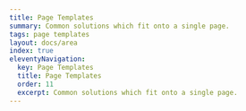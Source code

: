 ```yaml
---
title: Page Templates
summary: Common solutions which fit onto a single page.
tags: page templates
layout: docs/area
index: true
eleventyNavigation:
  key: Page Templates
  title: Page Templates
  order: 11
  excerpt: Common solutions which fit onto a single page.
---
```

